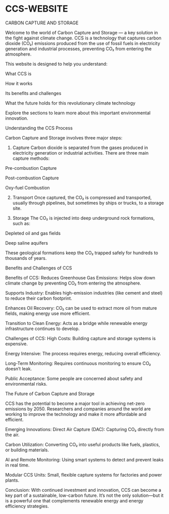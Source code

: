 # CCS-WEBSITE 
CARBON CAPTURE AND STORAGE

Welcome to the world of Carbon Capture and Storage — a key solution in the fight against climate change.
CCS is a technology that captures carbon dioxide (CO₂) emissions produced from the use of fossil fuels in electricity generation and industrial processes, preventing CO₂ from entering the atmosphere.

This website is designed to help you understand:

What CCS is

How it works

Its benefits and challenges

What the future holds for this revolutionary climate technology

Explore the sections to learn more about this important environmental innovation.

Understanding the CCS Process

Carbon Capture and Storage involves three major steps:

1. Capture
Carbon dioxide is separated from the gases produced in electricity generation or industrial activities. There are three main capture methods:

Pre-combustion Capture

Post-combustion Capture

Oxy-fuel Combustion

2. Transport
Once captured, the CO₂ is compressed and transported, usually through pipelines, but sometimes by ships or trucks, to a storage site.

3. Storage
The CO₂ is injected into deep underground rock formations, such as:

Depleted oil and gas fields

Deep saline aquifers

These geological formations keep the CO₂ trapped safely for hundreds to thousands of years.


Benefits and Challenges of CCS

Benefits of CCS:
Reduces Greenhouse Gas Emissions: Helps slow down climate change by preventing CO₂ from entering the atmosphere.

Supports Industry: Enables high-emission industries (like cement and steel) to reduce their carbon footprint.

Enhances Oil Recovery: CO₂ can be used to extract more oil from mature fields, making energy use more efficient.

Transition to Clean Energy: Acts as a bridge while renewable energy infrastructure continues to develop.

Challenges of CCS:
High Costs: Building capture and storage systems is expensive.

Energy Intensive: The process requires energy, reducing overall efficiency.

Long-Term Monitoring: Requires continuous monitoring to ensure CO₂ doesn’t leak.

Public Acceptance: Some people are concerned about safety and environmental risks.


The Future of Carbon Capture and Storage

CCS has the potential to become a major tool in achieving net-zero emissions by 2050. Researchers and companies around the world are working to improve the technology and make it more affordable and efficient.

Emerging Innovations:
Direct Air Capture (DAC): Capturing CO₂ directly from the air.

Carbon Utilization: Converting CO₂ into useful products like fuels, plastics, or building materials.

AI and Remote Monitoring: Using smart systems to detect and prevent leaks in real time.

Modular CCS Units: Small, flexible capture systems for factories and power plants.

Conclusion:
With continued investment and innovation, CCS can become a key part of a sustainable, low-carbon future. It’s not the only solution—but it is a powerful one that complements renewable energy and energy efficiency strategies.
